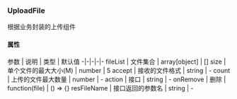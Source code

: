 ### UploadFile
根据业务封装的上传组件

#### 属性
参数 | 说明 | 类型 | 默认值
-|-|-|-|-
fileList | 文件集合 | array[object] | []
size | 单个文件的最大大小(M) | number | 5
accept | 接收的文件格式 | string | -
count | 上传的文件最大数量 | number | -
action | 接口 | string | -
onRemove | 删除 | function(file) | () => {}
resFileName | 接口返回的参数名 | string | -
